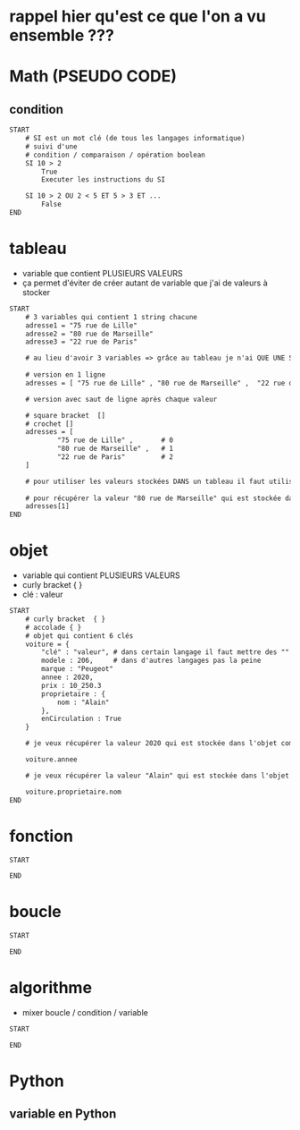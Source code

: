 # rappel hier qu'est ce que l'on a vu ensemble ??? 

# Math (PSEUDO CODE)

## condition

```txt
START
    # SI est un mot clé (de tous les langages informatique)
    # suivi d'une 
    # condition / comparaison / opération boolean
    SI 10 > 2
        True
        Executer les instructions du SI 

    SI 10 > 2 OU 2 < 5 ET 5 > 3 ET ...
        False
END
```

# tableau 

- variable que contient PLUSIEURS VALEURS
- ça permet d'éviter de créer autant de variable que j'ai de valeurs à stocker 

```txt
START
    # 3 variables qui contient 1 string chacune
    adresse1 = "75 rue de Lille"
    adresse2 = "80 rue de Marseille"
    adresse3 = "22 rue de Paris"

    # au lieu d'avoir 3 variables => grâce au tableau je n'ai QUE UNE SEULE VARIABLE qui contient 3 valeurs de type string 
    
    # version en 1 ligne
    adresses = [ "75 rue de Lille" , "80 rue de Marseille" ,  "22 rue de Paris" ]

    # version avec saut de ligne après chaque valeur 

    # square bracket  []
    # crochet []
    adresses = [ 
            "75 rue de Lille" ,       # 0
            "80 rue de Marseille" ,   # 1
            "22 rue de Paris"         # 2
    ]

    # pour utiliser les valeurs stockées DANS un tableau il faut utiliser leur position (index)
    
    # pour récupérer la valeur "80 rue de Marseille" qui est stockée dans le tableau 
    adresses[1]  
END
```

# objet 

- variable qui contient PLUSIEURS VALEURS
- curly bracket  { } 
- clé : valeur

```txt
START    
    # curly bracket  { } 
    # accolade { }
    # objet qui contient 6 clés 
    voiture = {
        "clé" : "valeur", # dans certain langage il faut mettre des "" sur la clé
        modele : 206,     # dans d'autres langages pas la peine 
        marque : "Peugeot"
        annee : 2020,
        prix : 10_250.3
        proprietaire : {
            nom : "Alain"
        },
        enCirculation : True
    }

    # je veux récupérer la valeur 2020 qui est stockée dans l'objet comment faire ?

    voiture.annee 

    # je veux récupérer la valeur "Alain" qui est stockée dans l'objet comment faire ?

    voiture.proprietaire.nom
END
```

# fonction 



```txt
START

END
```

# boucle 

```txt
START

END
```

# algorithme 

- mixer boucle / condition / variable 

```txt
START

END
```

# Python

## variable en Python
